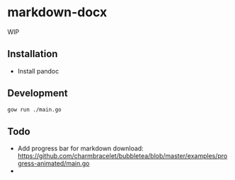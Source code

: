 # markdown-docx

WIP

## Installation

- Install pandoc

## Development

```bash
gow run ./main.go
```

## Todo

- Add progress bar for markdown download: https://github.com/charmbracelet/bubbletea/blob/master/examples/progress-animated/main.go
-
